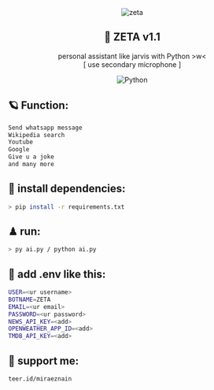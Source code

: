 <div align="center">
<img src="https://stickerly.pstatic.net/sticker_pack/zPu9DQhcCdOhcGmN6IGxCA/4LU4EK/13/cce2a0fd-ccfc-4577-9a66-ef4e6b0e3ead.png" alt="zeta">
<h2>🧩 ZETA v1.1</h2>
personal assistant like jarvis with Python >w< <br> [ use secondary microphone ] <br>
 
![Python](https://img.shields.io/badge/python-3670A0?style=plastic&logo=python&logoColor=ffdd54)
</div>

## 🪐 Function:
```zsh
Send whatsapp message
Wikipedia search 
Youtube
Google
Give u a joke
and many more
```

## 🎯 install dependencies:
```zsh
> pip install -r requirements.txt
```

## ♟ run:
```zsh
> py ai.py / python ai.py
```

## 🚀 add .env like this:
```zsh
USER=<ur username>
BOTNAME=ZETA 
EMAIL=<ur email>
PASSWORD=<ur password>
NEWS_API_KEY=<add>
OPENWEATHER_APP_ID=<add>
TMDB_API_KEY=<add>
```

## 🌌 support me:
```zsh
teer.id/miraeznain
```
